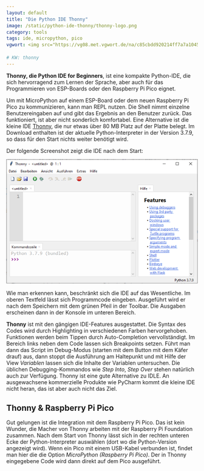 ```yaml
---
layout: default
title: "Die Python IDE Thonny"
image: /static/python-ide-thonny/thonny-logo.png
category: tools
tags: ide, micropython, pico
vgwort: <img src="https://vg08.met.vgwort.de/na/c85cbdd920214ff7a7a10450efbfabec" width="1" height="1" alt="">

# KW: thonny
---
```


**Thonny, die Python IDE for Beginners**, ist eine kompakte Python-IDE, die sich hervorragend zum Lernen der Sprache, aber auch für das Programmieren von ESP-Boards oder den Raspberry Pi Pico eignet.

Um mit MicroPython auf einem ESP-Board oder dem neuen Raspberry Pi Pico zu kommunizieren, kann man REPL nutzen. Die Shell nimmt einzelne Benutzereingaben auf und gibt das Ergebnis an den Benutzer zurück. Das funktioniert, ist aber nicht sonderlich komfortabel. Eine Alternative ist die kleine IDE [Thonny](https://thonny.org), die nur etwas über 80 MB Platz auf der Platte belegt. Im Download enthalten ist der aktuelle Python-Interpreter in der Version 3.7.9, so dass für den Start nichts weiter benötigt wird.

Der folgende Screenshot zeigt die IDE nach dem Start:

<img src="/static/python-ide-thonny/thonny.png" alt="Thonny, eine kleine IDE für MicroPython" class="img-fluid">

Wie man erkennen kann, beschränkt sich die IDE auf das Wesentliche. Im oberen Textfeld lässt sich Programmcode eingeben. Ausgeführt wird er nach dem Speichern mit dem grünen Pfeil in der Toolbar. Die Ausgaben erscheinen dann in der Konsole im unteren Bereich.

**Thonny** ist mit den gängigen IDE-Features ausgestattet. Die Syntax des Codes wird durch Highlighting in verschiedenen Farben hervorgehoben. Funktionen werden beim Tippen durch Auto-Completion vervollständigt. Im Bereich links neben dem Code lassen sich Breakpoints setzen. Führt man dann das Script im Debug-Modus (starten mit dem Button mit dem Käfer drauf) aus, dann stoppt die Ausführung am Haltepunkt und mit Hilfe der View *Variablen* lassen sich die Inhalte der Variablen untersuchen. Die üblichen Debugging-Kommandos wie *Step Into*, *Step Over* stehen natürlich auch zur Verfügung. Thonny ist eine gute Alternative zu IDLE. An ausgewachsene kommerzielle Produkte wie PyCharm kommt die kleine IDE nicht heran, das ist aber auch nicht das Ziel.

## Thonny & Raspberry Pi Pico

Gut gelungen ist die Integration mit dem Raspberry Pi Pico. Das ist kein Wunder, die Macher von Thonny arbeiten mit der Raspberry Pi Foundation zusammen. Nach dem Start von Thonny lässt sich in der rechten unteren Ecke der Python-Interpreter auswählen (dort wo die Python-Version angezeigt wird). Wenn ein Pico mit einem USB-Kabel verbunden ist, findet man hier die die Option *MicroPython (Raspberry Pi Pico)*. Der in Thonny eingegebene Code wird dann direkt auf dem Pico ausgeführt.
